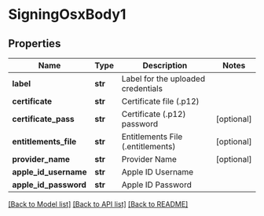 # SigningOsxBody1

## Properties
Name | Type | Description | Notes
------------ | ------------- | ------------- | -------------
**label** | **str** | Label for the uploaded credentials | 
**certificate** | **str** | Certificate file (.p12) | 
**certificate_pass** | **str** | Certificate (.p12) password | [optional] 
**entitlements_file** | **str** | Entitlements File (.entitlements) | [optional] 
**provider_name** | **str** | Provider Name | [optional] 
**apple_id_username** | **str** | Apple ID Username | 
**apple_id_password** | **str** | Apple ID Password | 

[[Back to Model list]](../README.md#documentation-for-models) [[Back to API list]](../README.md#documentation-for-api-endpoints) [[Back to README]](../README.md)

